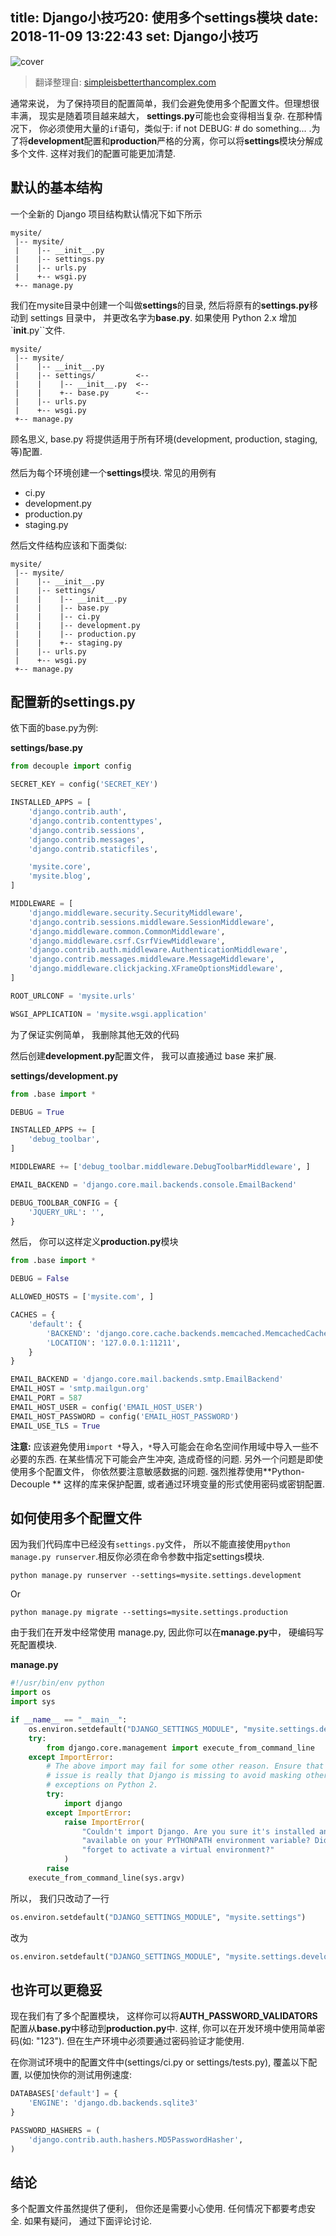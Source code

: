 title: Django小技巧20: 使用多个settings模块
date: 2018-11-09 13:22:43
set: Django小技巧
---

![](/uploads/images/multiple-settings-modules.jpeg "cover")

> 翻译整理自: [simpleisbetterthancomplex.com](https://simpleisbetterthancomplex.com/tips/2017/07/03/django-tip-20-working-with-multiple-settings-modules.html)

通常来说， 为了保持项目的配置简单，我们会避免使用多个配置文件。但理想很丰满， 现实是随着项目越来越大， **settings.py**可能也会变得相当复杂. 在那种情况下， 你必须使用大量的`if`语句，类似于: if not DEBUG: # do something... .为了将**development**配置和**production**严格的分离，你可以将**settings**模块分解成多个文件. 这样对我们的配置可能更加清楚.

## 默认的基本结构

一个全新的 Django 项目结构默认情况下如下所示


```text
mysite/
 |-- mysite/
 |    |-- __init__.py
 |    |-- settings.py
 |    |-- urls.py
 |    +-- wsgi.py
 +-- manage.py
```

我们在mysite目录中创建一个叫做**settings**的目录, 然后将原有的**settings.py**移动到 settings 目录中， 并更改名字为**base.py**. 如果使用 Python 2.x 增加`__init__.py``文件.

```text
mysite/
 |-- mysite/
 |    |-- __init__.py
 |    |-- settings/         <--
 |    |    |-- __init__.py  <--
 |    |    +-- base.py      <--
 |    |-- urls.py
 |    +-- wsgi.py
 +-- manage.py
```

顾名思义, base.py 将提供适用于所有环境(development, production, staging, 等)配置.

然后为每个环境创建一个**settings**模块. 常见的用例有


- ci.py
- development.py
- production.py
- staging.py

然后文件结构应该和下面类似:


```text
mysite/
 |-- mysite/
 |    |-- __init__.py
 |    |-- settings/
 |    |    |-- __init__.py
 |    |    |-- base.py
 |    |    |-- ci.py
 |    |    |-- development.py
 |    |    |-- production.py
 |    |    +-- staging.py
 |    |-- urls.py
 |    +-- wsgi.py
 +-- manage.py
```

## 配置新的settings.py

依下面的base.py为例:


**settings/base.py**

```python
from decouple import config

SECRET_KEY = config('SECRET_KEY')

INSTALLED_APPS = [
    'django.contrib.auth',
    'django.contrib.contenttypes',
    'django.contrib.sessions',
    'django.contrib.messages',
    'django.contrib.staticfiles',

    'mysite.core',
    'mysite.blog',
]

MIDDLEWARE = [
    'django.middleware.security.SecurityMiddleware',
    'django.contrib.sessions.middleware.SessionMiddleware',
    'django.middleware.common.CommonMiddleware',
    'django.middleware.csrf.CsrfViewMiddleware',
    'django.contrib.auth.middleware.AuthenticationMiddleware',
    'django.contrib.messages.middleware.MessageMiddleware',
    'django.middleware.clickjacking.XFrameOptionsMiddleware',
]

ROOT_URLCONF = 'mysite.urls'

WSGI_APPLICATION = 'mysite.wsgi.application'
```

为了保证实例简单， 我删除其他无效的代码


然后创建**development.py**配置文件， 我可以直接通过 base 来扩展.


**settings/development.py**

```python
from .base import *

DEBUG = True

INSTALLED_APPS += [
    'debug_toolbar',
]

MIDDLEWARE += ['debug_toolbar.middleware.DebugToolbarMiddleware', ]

EMAIL_BACKEND = 'django.core.mail.backends.console.EmailBackend'

DEBUG_TOOLBAR_CONFIG = {
    'JQUERY_URL': '',
}
```

然后， 你可以这样定义**production.py**模块

```python
from .base import *

DEBUG = False

ALLOWED_HOSTS = ['mysite.com', ]

CACHES = {
    'default': {
        'BACKEND': 'django.core.cache.backends.memcached.MemcachedCache',
        'LOCATION': '127.0.0.1:11211',
    }
}

EMAIL_BACKEND = 'django.core.mail.backends.smtp.EmailBackend'
EMAIL_HOST = 'smtp.mailgun.org'
EMAIL_PORT = 587
EMAIL_HOST_USER = config('EMAIL_HOST_USER')
EMAIL_HOST_PASSWORD = config('EMAIL_HOST_PASSWORD')
EMAIL_USE_TLS = True
```

**注意:** 应该避免使用`import *`导入，`*`导入可能会在命名空间作用域中导入一些不必要的东西. 在某些情况下可能会产生冲突, 造成奇怪的问题. 另外一个问题是即使使用多个配置文件， 你依然要注意敏感数据的问题. 强烈推荐使用**Python-Decouple ** 这样的库来保护配置, 或者通过环境变量的形式使用密码或密钥配置.


## 如何使用多个配置文件


因为我们代码库中已经没有`settings.py`文件， 所以不能直接使用`python manage.py runserver`.相反你必须在命令参数中指定settings模块.


```shell
python manage.py runserver --settings=mysite.settings.development
```

Or

```shell
python manage.py migrate --settings=mysite.settings.production
```

由于我们在开发中经常使用 manage.py, 因此你可以在**manage.py**中， 硬编码写死配置模块.

**manage.py**

```python
#!/usr/bin/env python
import os
import sys

if __name__ == "__main__":
    os.environ.setdefault("DJANGO_SETTINGS_MODULE", "mysite.settings.development")  # <-- Change here!
    try:
        from django.core.management import execute_from_command_line
    except ImportError:
        # The above import may fail for some other reason. Ensure that the
        # issue is really that Django is missing to avoid masking other
        # exceptions on Python 2.
        try:
            import django
        except ImportError:
            raise ImportError(
                "Couldn't import Django. Are you sure it's installed and "
                "available on your PYTHONPATH environment variable? Did you "
                "forget to activate a virtual environment?"
            )
        raise
    execute_from_command_line(sys.argv)
```

所以， 我们只改动了一行

```python
os.environ.setdefault("DJANGO_SETTINGS_MODULE", "mysite.settings")
```

改为

```python
os.environ.setdefault("DJANGO_SETTINGS_MODULE", "mysite.settings.development")
```

## 也许可以更稳妥


现在我们有了多个配置模块， 这样你可以将**AUTH_PASSWORD_VALIDATORS**配置从**base.py**中移动到**production.py**中. 这样, 你可以在开发环境中使用简单密码(如: "123"). 但在生产环境中必须要通过密码验证才能使用.

在你测试环境中的配置文件中(settings/ci.py or settings/tests.py), 覆盖以下配置, 以便加快你的测试用例速度:


```python
DATABASES['default'] = {
    'ENGINE': 'django.db.backends.sqlite3'
}

PASSWORD_HASHERS = (
    'django.contrib.auth.hashers.MD5PasswordHasher',
)
```

## 结论

多个配置文件虽然提供了便利， 但你还是需要小心使用. 任何情况下都要考虑安全. 如果有疑问， 通过下面评论讨论.
